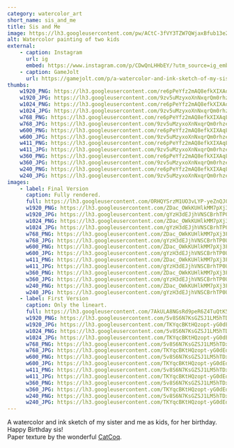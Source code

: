 ```yaml
---
category: watercolor_art
short_name: sis_and_me
title: Sis and Me
image: https://lh3.googleusercontent.com/pw/ACtC-3fVY3TZW7QWjaxBfub13e2gCUbDvCrSITsw9BZrb17e4yhatHrJpYgpqlfTOv8PWNs2epqaY-aR-lsGYxAnv1NQcmBchsbq43Pw3WNexU6jYiJV8GLPAlPAqDrq1seoQUhskI_ZIlQFBdiRGFImbn_H=w1200-h630-no?authuser=0
alt: Watercolor painting of two kids
external:
    - caption: Instagram
      url: ig
      embed: https://www.instagram.com/p/CDwQnLHHbEY/?utm_source=ig_embed&amp;utm_campaign=loading
    - caption: GameJolt
      url: https://gamejolt.com/p/a-watercolor-and-ink-sketch-of-my-sister-and-me-as-kids-for-her-bi-eipmhryd
thumbs:
    w1920_PNG: https://lh3.googleusercontent.com/re6pPeYfz2mAQ8efkXIXAqLV7AhqiqsKZJhrRxFOE2iakwSoOowGHO59FIhk9UtZpQh1rZ_Cd-Ov4MNoboNyOHbvlJKKnTXGT7M9AphzgvBQS79E0BRwgrqGSc2BGJnuW2p7LJ-gAw=w355
    w1920_JPG: https://lh3.googleusercontent.com/9zv5uMzyxoXnNxqrQm0rhze9hijgrOGBAo6g5n9yMW5_w3jkXHR_NF5X15sXbpitxSa6v7_58Ta4TZowgsbNpJycbFkJW6AMiyGOzPU1y4B7fPWgiEyFOPt77FLsoBqFRig461P3Kg=w355
    w1024_PNG: https://lh3.googleusercontent.com/re6pPeYfz2mAQ8efkXIXAqLV7AhqiqsKZJhrRxFOE2iakwSoOowGHO59FIhk9UtZpQh1rZ_Cd-Ov4MNoboNyOHbvlJKKnTXGT7M9AphzgvBQS79E0BRwgrqGSc2BGJnuW2p7LJ-gAw=w284
    w1024_JPG: https://lh3.googleusercontent.com/9zv5uMzyxoXnNxqrQm0rhze9hijgrOGBAo6g5n9yMW5_w3jkXHR_NF5X15sXbpitxSa6v7_58Ta4TZowgsbNpJycbFkJW6AMiyGOzPU1y4B7fPWgiEyFOPt77FLsoBqFRig461P3Kg=w284
    w768_PNG: https://lh3.googleusercontent.com/re6pPeYfz2mAQ8efkXIXAqLV7AhqiqsKZJhrRxFOE2iakwSoOowGHO59FIhk9UtZpQh1rZ_Cd-Ov4MNoboNyOHbvlJKKnTXGT7M9AphzgvBQS79E0BRwgrqGSc2BGJnuW2p7LJ-gAw=w213
    w768_JPG: https://lh3.googleusercontent.com/9zv5uMzyxoXnNxqrQm0rhze9hijgrOGBAo6g5n9yMW5_w3jkXHR_NF5X15sXbpitxSa6v7_58Ta4TZowgsbNpJycbFkJW6AMiyGOzPU1y4B7fPWgiEyFOPt77FLsoBqFRig461P3Kg=w213
    w600_PNG: https://lh3.googleusercontent.com/re6pPeYfz2mAQ8efkXIXAqLV7AhqiqsKZJhrRxFOE2iakwSoOowGHO59FIhk9UtZpQh1rZ_Cd-Ov4MNoboNyOHbvlJKKnTXGT7M9AphzgvBQS79E0BRwgrqGSc2BGJnuW2p7LJ-gAw=w166
    w600_JPG: https://lh3.googleusercontent.com/9zv5uMzyxoXnNxqrQm0rhze9hijgrOGBAo6g5n9yMW5_w3jkXHR_NF5X15sXbpitxSa6v7_58Ta4TZowgsbNpJycbFkJW6AMiyGOzPU1y4B7fPWgiEyFOPt77FLsoBqFRig461P3Kg=w166
    w411_PNG: https://lh3.googleusercontent.com/re6pPeYfz2mAQ8efkXIXAqLV7AhqiqsKZJhrRxFOE2iakwSoOowGHO59FIhk9UtZpQh1rZ_Cd-Ov4MNoboNyOHbvlJKKnTXGT7M9AphzgvBQS79E0BRwgrqGSc2BGJnuW2p7LJ-gAw=w114
    w411_JPG: https://lh3.googleusercontent.com/9zv5uMzyxoXnNxqrQm0rhze9hijgrOGBAo6g5n9yMW5_w3jkXHR_NF5X15sXbpitxSa6v7_58Ta4TZowgsbNpJycbFkJW6AMiyGOzPU1y4B7fPWgiEyFOPt77FLsoBqFRig461P3Kg=w114
    w360_PNG: https://lh3.googleusercontent.com/re6pPeYfz2mAQ8efkXIXAqLV7AhqiqsKZJhrRxFOE2iakwSoOowGHO59FIhk9UtZpQh1rZ_Cd-Ov4MNoboNyOHbvlJKKnTXGT7M9AphzgvBQS79E0BRwgrqGSc2BGJnuW2p7LJ-gAw=w100
    w360_JPG: https://lh3.googleusercontent.com/9zv5uMzyxoXnNxqrQm0rhze9hijgrOGBAo6g5n9yMW5_w3jkXHR_NF5X15sXbpitxSa6v7_58Ta4TZowgsbNpJycbFkJW6AMiyGOzPU1y4B7fPWgiEyFOPt77FLsoBqFRig461P3Kg=w100
    w240_PNG: https://lh3.googleusercontent.com/re6pPeYfz2mAQ8efkXIXAqLV7AhqiqsKZJhrRxFOE2iakwSoOowGHO59FIhk9UtZpQh1rZ_Cd-Ov4MNoboNyOHbvlJKKnTXGT7M9AphzgvBQS79E0BRwgrqGSc2BGJnuW2p7LJ-gAw=w66
    w240_JPG: https://lh3.googleusercontent.com/9zv5uMzyxoXnNxqrQm0rhze9hijgrOGBAo6g5n9yMW5_w3jkXHR_NF5X15sXbpitxSa6v7_58Ta4TZowgsbNpJycbFkJW6AMiyGOzPU1y4B7fPWgiEyFOPt77FLsoBqFRig461P3Kg=w66
images:
    - label: Final Version
      caption: Fully rendered.
      full: https://lh3.googleusercontent.com/ORHQYSrzM1UO3vLYP-yeZnQJ0CMsfP87TVQy0Yt5KFW5da5O4e4D3SY-flFCekwH2_eh0TLgslKYCwcxbsSvOqMcUSGOv_lPdd5NE0ETNarz-9QyzEYV7EJ0DWYrEK31KvRbkPRv1w=w1080-h1080
      w1920_PNG: https://lh3.googleusercontent.com/ZDac_OWkKUHlkMM7pXj3FgztBj_ntFhu0yUBj3OBYZ4FxV-N1Ct1bZGzNtBxjjrJ7h1ia-0WXAcn8TSr5Uz8oqQMoqeUPsqjEdrxgObTUthLALVZHCL2F3WbBoiSnqvFMCepEY2pyw=w850
      w1920_JPG: https://lh3.googleusercontent.com/gYzH3dEJjhVNSCBrhTP0U4FEU_mhBbgym5WY7Jc70bF7rnfjP_xClBJvVdCHRCi4HpXHygLHfqRrds7asbXmk7ETJNtvzBWMAFwcTr1vOQQB05UjvXlUiYPrs4D_qgnMttnbE9lgOg=w850
      w1024_PNG: https://lh3.googleusercontent.com/ZDac_OWkKUHlkMM7pXj3FgztBj_ntFhu0yUBj3OBYZ4FxV-N1Ct1bZGzNtBxjjrJ7h1ia-0WXAcn8TSr5Uz8oqQMoqeUPsqjEdrxgObTUthLALVZHCL2F3WbBoiSnqvFMCepEY2pyw=w711
      w1024_JPG: https://lh3.googleusercontent.com/gYzH3dEJjhVNSCBrhTP0U4FEU_mhBbgym5WY7Jc70bF7rnfjP_xClBJvVdCHRCi4HpXHygLHfqRrds7asbXmk7ETJNtvzBWMAFwcTr1vOQQB05UjvXlUiYPrs4D_qgnMttnbE9lgOg=w711
      w768_PNG: https://lh3.googleusercontent.com/ZDac_OWkKUHlkMM7pXj3FgztBj_ntFhu0yUBj3OBYZ4FxV-N1Ct1bZGzNtBxjjrJ7h1ia-0WXAcn8TSr5Uz8oqQMoqeUPsqjEdrxgObTUthLALVZHCL2F3WbBoiSnqvFMCepEY2pyw=w533
      w768_JPG: https://lh3.googleusercontent.com/gYzH3dEJjhVNSCBrhTP0U4FEU_mhBbgym5WY7Jc70bF7rnfjP_xClBJvVdCHRCi4HpXHygLHfqRrds7asbXmk7ETJNtvzBWMAFwcTr1vOQQB05UjvXlUiYPrs4D_qgnMttnbE9lgOg=w533
      w600_PNG: https://lh3.googleusercontent.com/ZDac_OWkKUHlkMM7pXj3FgztBj_ntFhu0yUBj3OBYZ4FxV-N1Ct1bZGzNtBxjjrJ7h1ia-0WXAcn8TSr5Uz8oqQMoqeUPsqjEdrxgObTUthLALVZHCL2F3WbBoiSnqvFMCepEY2pyw=w416
      w600_JPG: https://lh3.googleusercontent.com/gYzH3dEJjhVNSCBrhTP0U4FEU_mhBbgym5WY7Jc70bF7rnfjP_xClBJvVdCHRCi4HpXHygLHfqRrds7asbXmk7ETJNtvzBWMAFwcTr1vOQQB05UjvXlUiYPrs4D_qgnMttnbE9lgOg=w416
      w411_PNG: https://lh3.googleusercontent.com/ZDac_OWkKUHlkMM7pXj3FgztBj_ntFhu0yUBj3OBYZ4FxV-N1Ct1bZGzNtBxjjrJ7h1ia-0WXAcn8TSr5Uz8oqQMoqeUPsqjEdrxgObTUthLALVZHCL2F3WbBoiSnqvFMCepEY2pyw=w285
      w411_JPG: https://lh3.googleusercontent.com/gYzH3dEJjhVNSCBrhTP0U4FEU_mhBbgym5WY7Jc70bF7rnfjP_xClBJvVdCHRCi4HpXHygLHfqRrds7asbXmk7ETJNtvzBWMAFwcTr1vOQQB05UjvXlUiYPrs4D_qgnMttnbE9lgOg=w285
      w360_PNG: https://lh3.googleusercontent.com/ZDac_OWkKUHlkMM7pXj3FgztBj_ntFhu0yUBj3OBYZ4FxV-N1Ct1bZGzNtBxjjrJ7h1ia-0WXAcn8TSr5Uz8oqQMoqeUPsqjEdrxgObTUthLALVZHCL2F3WbBoiSnqvFMCepEY2pyw=w250
      w360_JPG: https://lh3.googleusercontent.com/gYzH3dEJjhVNSCBrhTP0U4FEU_mhBbgym5WY7Jc70bF7rnfjP_xClBJvVdCHRCi4HpXHygLHfqRrds7asbXmk7ETJNtvzBWMAFwcTr1vOQQB05UjvXlUiYPrs4D_qgnMttnbE9lgOg=w250
      w240_PNG: https://lh3.googleusercontent.com/ZDac_OWkKUHlkMM7pXj3FgztBj_ntFhu0yUBj3OBYZ4FxV-N1Ct1bZGzNtBxjjrJ7h1ia-0WXAcn8TSr5Uz8oqQMoqeUPsqjEdrxgObTUthLALVZHCL2F3WbBoiSnqvFMCepEY2pyw=w166
      w240_JPG: https://lh3.googleusercontent.com/gYzH3dEJjhVNSCBrhTP0U4FEU_mhBbgym5WY7Jc70bF7rnfjP_xClBJvVdCHRCi4HpXHygLHfqRrds7asbXmk7ETJNtvzBWMAFwcTr1vOQQB05UjvXlUiYPrs4D_qgnMttnbE9lgOg=w166
    - label: First Version
      caption: Only the lineart.
      full: https://lh3.googleusercontent.com/7AkULA8NGsRd9peR6Z4TuQtK5SUnYa-4ExiIBprzZJGiTlaassAMvaBQOBZf_JVgg55rEASL7v-ujDW8heaKfgQfynq40oc8HMeCjtPvEA7CgE2mGr9B_chaOjneCM6Ux2hrvKb75Q=w1080-h1080
      w1920_PNG: https://lh3.googleusercontent.com/5v8S6N7KsGZSJ1LM5hTDxb0GPiqeGXYlUjiusfsqmrj2yub4n3n_N5bXKIUPCLFFm7MeOYPVGFtpM6WnKv9_GEfcPzxFGp7dGr87YHoOK2ziXKP39MDAtw5ErU1EcojtIPjnpjRseQ=w850
      w1920_JPG: https://lh3.googleusercontent.com/TKYqcBKtHQzopt-yG0dEd18FmmNssf0iIPCTduVbd2Y3bj27PwSYVB2mRUKgxIGkC1tr9Lzj8UlA9puKGQ-xQ7G7IM7-sVIJV0sZ43Ec_6rYrAsrpYkkwJ6AwGrqovCrQiaEKkxG5w=w850
      w1024_PNG: https://lh3.googleusercontent.com/5v8S6N7KsGZSJ1LM5hTDxb0GPiqeGXYlUjiusfsqmrj2yub4n3n_N5bXKIUPCLFFm7MeOYPVGFtpM6WnKv9_GEfcPzxFGp7dGr87YHoOK2ziXKP39MDAtw5ErU1EcojtIPjnpjRseQ=w711
      w1024_JPG: https://lh3.googleusercontent.com/TKYqcBKtHQzopt-yG0dEd18FmmNssf0iIPCTduVbd2Y3bj27PwSYVB2mRUKgxIGkC1tr9Lzj8UlA9puKGQ-xQ7G7IM7-sVIJV0sZ43Ec_6rYrAsrpYkkwJ6AwGrqovCrQiaEKkxG5w=w711
      w768_PNG: https://lh3.googleusercontent.com/5v8S6N7KsGZSJ1LM5hTDxb0GPiqeGXYlUjiusfsqmrj2yub4n3n_N5bXKIUPCLFFm7MeOYPVGFtpM6WnKv9_GEfcPzxFGp7dGr87YHoOK2ziXKP39MDAtw5ErU1EcojtIPjnpjRseQ=w533
      w768_JPG: https://lh3.googleusercontent.com/TKYqcBKtHQzopt-yG0dEd18FmmNssf0iIPCTduVbd2Y3bj27PwSYVB2mRUKgxIGkC1tr9Lzj8UlA9puKGQ-xQ7G7IM7-sVIJV0sZ43Ec_6rYrAsrpYkkwJ6AwGrqovCrQiaEKkxG5w=w533
      w600_PNG: https://lh3.googleusercontent.com/5v8S6N7KsGZSJ1LM5hTDxb0GPiqeGXYlUjiusfsqmrj2yub4n3n_N5bXKIUPCLFFm7MeOYPVGFtpM6WnKv9_GEfcPzxFGp7dGr87YHoOK2ziXKP39MDAtw5ErU1EcojtIPjnpjRseQ=w416
      w600_JPG: https://lh3.googleusercontent.com/TKYqcBKtHQzopt-yG0dEd18FmmNssf0iIPCTduVbd2Y3bj27PwSYVB2mRUKgxIGkC1tr9Lzj8UlA9puKGQ-xQ7G7IM7-sVIJV0sZ43Ec_6rYrAsrpYkkwJ6AwGrqovCrQiaEKkxG5w=w416
      w411_PNG: https://lh3.googleusercontent.com/5v8S6N7KsGZSJ1LM5hTDxb0GPiqeGXYlUjiusfsqmrj2yub4n3n_N5bXKIUPCLFFm7MeOYPVGFtpM6WnKv9_GEfcPzxFGp7dGr87YHoOK2ziXKP39MDAtw5ErU1EcojtIPjnpjRseQ=w285
      w411_JPG: https://lh3.googleusercontent.com/TKYqcBKtHQzopt-yG0dEd18FmmNssf0iIPCTduVbd2Y3bj27PwSYVB2mRUKgxIGkC1tr9Lzj8UlA9puKGQ-xQ7G7IM7-sVIJV0sZ43Ec_6rYrAsrpYkkwJ6AwGrqovCrQiaEKkxG5w=w285
      w360_PNG: https://lh3.googleusercontent.com/5v8S6N7KsGZSJ1LM5hTDxb0GPiqeGXYlUjiusfsqmrj2yub4n3n_N5bXKIUPCLFFm7MeOYPVGFtpM6WnKv9_GEfcPzxFGp7dGr87YHoOK2ziXKP39MDAtw5ErU1EcojtIPjnpjRseQ=w250
      w360_JPG: https://lh3.googleusercontent.com/TKYqcBKtHQzopt-yG0dEd18FmmNssf0iIPCTduVbd2Y3bj27PwSYVB2mRUKgxIGkC1tr9Lzj8UlA9puKGQ-xQ7G7IM7-sVIJV0sZ43Ec_6rYrAsrpYkkwJ6AwGrqovCrQiaEKkxG5w=w250
      w240_PNG: https://lh3.googleusercontent.com/5v8S6N7KsGZSJ1LM5hTDxb0GPiqeGXYlUjiusfsqmrj2yub4n3n_N5bXKIUPCLFFm7MeOYPVGFtpM6WnKv9_GEfcPzxFGp7dGr87YHoOK2ziXKP39MDAtw5ErU1EcojtIPjnpjRseQ=w166
      w240_JPG: https://lh3.googleusercontent.com/TKYqcBKtHQzopt-yG0dEd18FmmNssf0iIPCTduVbd2Y3bj27PwSYVB2mRUKgxIGkC1tr9Lzj8UlA9puKGQ-xQ7G7IM7-sVIJV0sZ43Ec_6rYrAsrpYkkwJ6AwGrqovCrQiaEKkxG5w=w166
---
```


A watercolor and ink sketch of my sister and me as kids, for her birthday. Happy Birthday sis!  
Paper texture by the wonderful [CatCoq](https://www.instagram.com/catcoq/).
